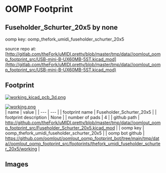 # OOMP Footprint  
## Fuseholder_Schurter_20x5  by none  
  
oomp key: oomp_thefork_umidi_fuseholder_schurter_20x5  
  
source repo at: [http://gitlab.com/theFork/uMIDI.pretty/blob/master/tmp/data//oomlout_oomp_footprint_src/USB-mini-B-UX60MB-5ST.kicad_mod](http://gitlab.com/theFork/uMIDI.pretty/blob/master/tmp/data//oomlout_oomp_footprint_src/USB-mini-B-UX60MB-5ST.kicad_mod)  
## Footprint  
  
[![working_kicad_pcb_3d.png](working_kicad_pcb_3d_600.png)](working_kicad_pcb_3d.png)  
  
[![working.png](working_600.png)](working.png)  
| name | value | 
| --- | --- | 
| footprint name | Fuseholder_Schurter_20x5 | 
| footprint description | None | 
| number of pads | 4 | 
| github path | http://github.com/theFork/uMIDI.pretty/blob/master/tmp/data//oomlout_oomp_footprint_src/Fuseholder_Schurter_20x5.kicad_mod | 
| oomp key | oomp_thefork_umidi_fuseholder_schurter_20x5 | 
| oomp bot github | https://github.com/oomlout/oomlout_oomp_footprint_bot/tree/main/tmp/data//oomlout_oomp_footprint_src/footprints/thefork_umidi_fuseholder_schurter_20x5/working | 
## Images  
